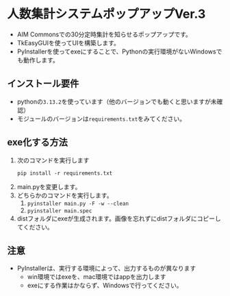 # 人数集計システムポップアップVer.3
- AIM Commonsでの30分定時集計を知らせるポップアップです。
- TkEasyGUIを使ってUIを構築します。
- PyInstallerを使ってexeにすることで、Pythonの実行環境がないWindowsでも動作します。

## インストール要件
- pythonの```3.13.2```を使っています（他のバージョンでも動くと思いますが未確認）
- モジュールのバージョンは```requirements.txt```をみてください。

## exe化する方法
1. 次のコマンドを実行します  
    ```
    pip install -r requirements.txt
    ```
2. main.pyを変更します。
3. どちらかのコマンドを実行します。
   1. ```pyinstaller main.py -F -w --clean```
   2. ```pyinstaller main.spec```
4. distフォルダにexeが生成されます。画像を忘れずにdistフォルダにコピーしてください。

## 注意
- PyInstallerは、実行する環境によって、出力するものが異なります
  - win環境ではexeを、mac環境ではappを出力します
  - exeにする作業はかならず、Windowsで行ってください。

